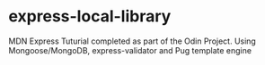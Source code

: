 # express-local-library

MDN Express Tuturial completed as part of the Odin Project. Using Mongoose/MongoDB, express-validator and Pug template engine
